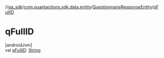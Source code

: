 //[qa_sdk](../../../index.md)/[com.quantactions.sdk.data.entity](../index.md)/[QuestionnaireResponseEntity](index.md)/[qFullID](q-full-i-d.md)

# qFullID

[androidJvm]\
val [qFullID](q-full-i-d.md): [String](https://kotlinlang.org/api/latest/jvm/stdlib/kotlin/-string/index.html)
